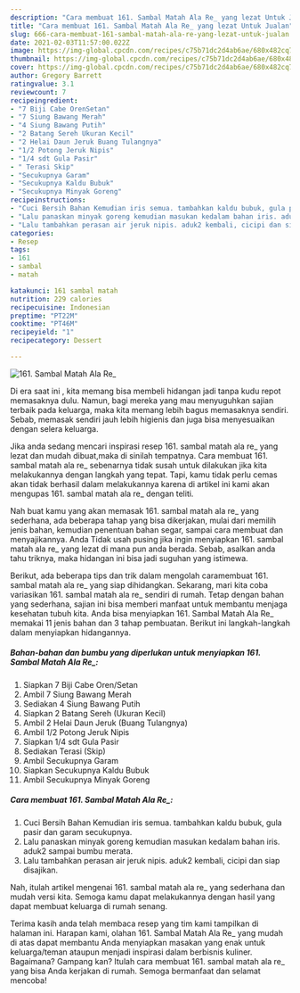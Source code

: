```yaml
---
description: "Cara membuat 161. Sambal Matah Ala Re_ yang lezat Untuk Jualan"
title: "Cara membuat 161. Sambal Matah Ala Re_ yang lezat Untuk Jualan"
slug: 666-cara-membuat-161-sambal-matah-ala-re-yang-lezat-untuk-jualan
date: 2021-02-03T11:57:00.022Z
image: https://img-global.cpcdn.com/recipes/c75b71dc2d4ab6ae/680x482cq70/161-sambal-matah-ala-re_-foto-resep-utama.jpg
thumbnail: https://img-global.cpcdn.com/recipes/c75b71dc2d4ab6ae/680x482cq70/161-sambal-matah-ala-re_-foto-resep-utama.jpg
cover: https://img-global.cpcdn.com/recipes/c75b71dc2d4ab6ae/680x482cq70/161-sambal-matah-ala-re_-foto-resep-utama.jpg
author: Gregory Barrett
ratingvalue: 3.1
reviewcount: 7
recipeingredient:
- "7 Biji Cabe OrenSetan"
- "7 Siung Bawang Merah"
- "4 Siung Bawang Putih"
- "2 Batang Sereh Ukuran Kecil"
- "2 Helai Daun Jeruk Buang Tulangnya"
- "1/2 Potong Jeruk Nipis"
- "1/4 sdt Gula Pasir"
- " Terasi Skip"
- "Secukupnya Garam"
- "Secukupnya Kaldu Bubuk"
- "Secukupnya Minyak Goreng"
recipeinstructions:
- "Cuci Bersih Bahan Kemudian iris semua. tambahkan kaldu bubuk, gula pasir dan garam secukupnya."
- "Lalu panaskan minyak goreng kemudian masukan kedalam bahan iris. aduk2 sampai bumbu merata."
- "Lalu tambahkan perasan air jeruk nipis. aduk2 kembali, cicipi dan siap disajikan."
categories:
- Resep
tags:
- 161
- sambal
- matah

katakunci: 161 sambal matah 
nutrition: 229 calories
recipecuisine: Indonesian
preptime: "PT22M"
cooktime: "PT46M"
recipeyield: "1"
recipecategory: Dessert

---
```



![161. Sambal Matah Ala Re_](https://img-global.cpcdn.com/recipes/c75b71dc2d4ab6ae/680x482cq70/161-sambal-matah-ala-re_-foto-resep-utama.jpg)

Di era  saat ini , kita memang bisa membeli hidangan jadi tanpa kudu repot memasaknya dulu. Namun, bagi mereka yang mau menyuguhkan sajian terbaik pada keluarga, maka kita memang lebih bagus memasaknya sendiri. Sebab, memasak sendiri jauh lebih higienis dan juga bisa menyesuaikan dengan selera keluarga.

Jika anda sedang mencari inspirasi resep 161. sambal matah ala re_ yang lezat dan mudah dibuat,maka di sinilah tempatnya. Cara membuat 161. sambal matah ala re_  sebenarnya tidak susah untuk dilakukan jika kita melakukannya dengan langkah yang tepat. Tapi, kamu tidak perlu cemas akan tidak berhasil dalam melakukannya 
karena di artikel ini kami akan mengupas 161. sambal matah ala re_ dengan teliti.  



Nah buat kamu yang akan memasak 161. sambal matah ala re_ yang sederhana, ada beberapa tahap yang bisa dikerjakan, mulai dari memilih jenis bahan, kemudian penentuan bahan segar, sampai cara membuat dan menyajikannya. Anda Tidak usah pusing jika ingin menyiapkan 161. sambal matah ala re_ yang lezat di mana pun anda berada. Sebab, asalkan anda  tahu triknya, maka hidangan ini bisa jadi suguhan yang istimewa.

Berikut, ada beberapa tips dan trik dalam mengolah caramembuat 161. sambal matah ala re_ yang siap dihidangkan. Sekarang, mari kita coba variasikan 161. sambal matah ala re_ sendiri di rumah. Tetap dengan bahan yang sederhana, sajian ini bisa memberi manfaat untuk membantu menjaga kesehatan tubuh kita. Anda bisa menyiapkan 161. Sambal Matah Ala Re_ memakai 11 jenis bahan dan 3 tahap pembuatan. Berikut ini langkah-langkah dalam menyiapkan hidangannya.

<!--inarticleads1-->

##### Bahan-bahan dan bumbu yang diperlukan untuk menyiapkan 161. Sambal Matah Ala Re_:

1. Siapkan 7 Biji Cabe Oren/Setan
1. Ambil 7 Siung Bawang Merah
1. Sediakan 4 Siung Bawang Putih
1. Siapkan 2 Batang Sereh (Ukuran Kecil)
1. Ambil 2 Helai Daun Jeruk (Buang Tulangnya)
1. Ambil 1/2 Potong Jeruk Nipis
1. Siapkan 1/4 sdt Gula Pasir
1. Sediakan  Terasi (Skip)
1. Ambil Secukupnya Garam
1. Siapkan Secukupnya Kaldu Bubuk
1. Ambil Secukupnya Minyak Goreng




<!--inarticleads2-->

##### Cara membuat 161. Sambal Matah Ala Re_:

1. Cuci Bersih Bahan Kemudian iris semua. tambahkan kaldu bubuk, gula pasir dan garam secukupnya.
1. Lalu panaskan minyak goreng kemudian masukan kedalam bahan iris. aduk2 sampai bumbu merata.
1. Lalu tambahkan perasan air jeruk nipis. aduk2 kembali, cicipi dan siap disajikan.




Nah, itulah artikel mengenai  161. sambal matah ala re_  yang sederhana dan mudah versi kita. Semoga kamu dapat melakukannya dengan hasil yang dapat membuat keluarga di rumah senang. 

Terima kasih anda telah membaca resep yang tim kami tampilkan di halaman ini. Harapan kami, olahan  161. Sambal Matah Ala Re_ yang mudah di atas dapat membantu Anda menyiapkan masakan yang enak untuk keluarga/teman ataupun menjadi inspirasi dalam berbisnis kuliner. Bagaimana? Gampang kan? Itulah cara membuat 161. sambal matah ala re_ yang bisa Anda kerjakan di rumah. Semoga bermanfaat dan selamat mencoba!

